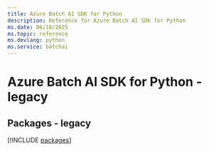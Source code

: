 ```yaml
---
title: Azure Batch AI SDK for Python
description: Reference for Azure Batch AI SDK for Python
ms.date: 06/18/2025
ms.topic: reference
ms.devlang: python
ms.service: batchai
---
```

# Azure Batch AI SDK for Python - legacy
## Packages - legacy
[!INCLUDE [packages](batch-ai-index.md)]
